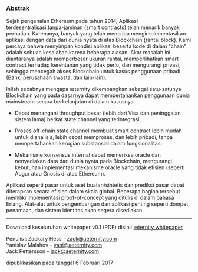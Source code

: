 ### Abstrak
 Sejak pengenalan Ethereum pada tahun 2014, Aplikasi terdesentralisasi,tanpa-jaminan (smart contracts) telah menarik banyak perhatian. Karenanya, banyak yang telah mencoba mengimplementasikan aplikasi dengan data dari dunia nyata di atas Blockchain (rantai block). Kami percaya bahwa menyimpan kondisi aplikasi beserta kode di dalam "chain" adalah sebuah kesalahan karena beberapa alasan. Akar masalah ini diantaranya adalah memperbesar ukuran rantai, memperlihatkan smart contract terhadap kerentanan yang tidak perlu, dan mengurangi privasi, sehingga mencegah akses Blockchain untuk kasus penggunaan pribadi (Bank, perusahaan swasta, dan lain-lain).


Inilah sebabnya mengapa æternity dikembangkan sebagai satu-satunya Blockchain yang pada dasarnya dapat mempertahankan penggunaan dunia mainstream secara berkelanjutan di dalam kasusnya.


* Dapat menangani throughput besar (lebih dari Visa dan peninggalan sistem lama) berkat state channel yang terintegrasi.

* Proses off-chain state channel membuat smart contract lebih mudah untuk dianalisis, lebih cepat memproses, dan lebih pribadi, tanpa mempertahankan kerugian substansial dalam fungsionalitas.

* Mekanisme konsensus internal dapat memeriksa oracle dan nenyediakan data dari dunia nyata pada Blockchain, mengurangi kebutuhan implementasi mekanisme oracle yang tidak efisien (seperti Augur atau Gnosis di atas Ethereum).

Aplikasi seperti pasar untuk aset buatan/sintetis dan prediksi pasar dapat diterapkan secara efisien dalam skala global. Beberapa bagian tersebut memiliki implementasi proof-of-concept yang ditulis di dalam bahasa Erlang. Alat-alat untuk pengembangan dan aplikasi penting seperti dompet, penamaan, dan sistem identitas akan segera disediakan.

***


Download keseluruhan whitepaper v0.1 (PDF) disini:
[æternity whitepaper](https://drive.google.com/open?id=0B-B_AhuJ3i10dkVwcGxpTHhhNEE)

Penulis :
Zackary Hess - zack@aeternity.com  
Yanislav Malahov - yani@aeternity.com  
Jack Pettersson - jack@aeternity.com

dipublikasikan pada tanggal 6 Februari 2017